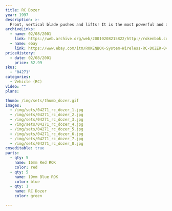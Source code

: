 ```yaml
---
title: RC Dozer
year: 1997
description: >-
  Front, vertical blade pushes and lifts! It is the most powerful and agile vehicle in the fleet. Requires Start Set and three AA batteries.
archiveLinks:
  - name: 02/08/2001
    link: https://web.archive.org/web/20010208215822/http://rokenbok.com/catalog/pd_rcv_dozer.html
  - name: ebay
    link: https://www.ebay.com/itm/ROKENBOK-System-Wireless-RC-DOZER-04271-vertical-blade-pushes-balls-up-ramps-DR/362518010477
priceHistory:
  - date: 02/08/2001
    price: 52.99
skus:
  - "04271"
categories: 
  - Vehicle (RC)
video: ""
plans:

thumb: /img/sets/thumb_dozer.gif
images:
  - /img/sets/04271_rc_dozer_1.jpg
  - /img/sets/04271_rc_dozer_2.jpg
  - /img/sets/04271_rc_dozer_3.jpg
  - /img/sets/04271_rc_dozer_4.jpg
  - /img/sets/04271_rc_dozer_5.jpg
  - /img/sets/04271_rc_dozer_6.jpg
  - /img/sets/04271_rc_dozer_7.jpg
  - /img/sets/04271_rc_dozer_8.jpg
cmseditable: true
parts:
  - qty: 5
    name: 16mm Red ROK
    color: red
  - qty: 5
    name: 19mm Blue ROK
    color: blue
  - qty: 1
    name: RC Dozer
    color: green

---
```

